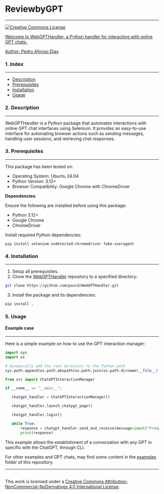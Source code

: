 # ReviewbyGPT

---

<a rel="license" href="http://creativecommons.org/licenses/by-nc-nd/4.0/"><img alt="Creative Commons License" style="border-width:0" src="https://i.creativecommons.org/l/by-nc-nd/4.0/88x31.png" />

Welcome to WebGPTHandler, a Python handler for interacting with online GPT chats.

Author: Pedro Afonso Dias

### <a name="Description"></a>1. Index

---

* [Description](#Description)
* [Prerequisites](#Prerequisites)
* [Installation](#Installation)
* [Usage](#Usage)

### <a name="Description"></a>2. Description

---

WebGPTHandler is a Python package that automates interactions with online GPT chat interfaces using Selenium. It provides an easy-to-use interface for automating browser actions such as sending messages, handling user sessions, and retrieving chat responses.
### <a name="Prerequisites"></a>3. Prerequisites

---

This package has been tested on:

- Operating System: Ubuntu 24.04
- Python Version: 3.12+
- Browser Compatibility: Google Chrome with ChromeDriver

**Dependencies**:

Ensure the following are installed before using this package:

- Python 3.12+
- Google Chrome
- ChromeDriver

Install required Python dependencies:

```pip install selenium undetected-chromedriver fake-useragent```

### <a name="Installation"></a>4. Installation

---

1. Setup all prerequisites.
2. Clone the [WebGPTHandler](/) repository to a specified directory:

```bash
git clone https://github.com/pascd/WebGPTHandler.git
```
3. Install the package and its dependencies:

```bash
pip install .
```

### <a name="Usage"></a>5. Usage

#### <a name="example_case"></a>Example case

---

Here is a simple example on how to use the GPT interaction manager:

 ```python
 import sys
import os

# Dynamically add the root directory to the Python path
sys.path.append(os.path.abspath(os.path.join(os.path.dirname(__file__), "../../")))

from src import ChatGPTInteractionManager

if __name__ == "__main__":

    chatgpt_handler = ChatGPTInteractionManager()

    chatgpt_handler.launch_chatpgt_page()

    chatgpt_handler.login()

    while True:
        response = chatgpt_handler.send_and_receive(message=input("Prompt: "))
        print(response)
 ```

This example allows the establishment of a conversation with any GPT in specific with the ChatGPT, through CLI.

For other examples and GPT chats, may find some content in the [examples](examples) folder of this repository.

-----------------------------------------------------------------------------------------------------------------
<br />This work is licensed under a <a rel="license" href="http://creativecommons.org/licenses/by-nc-nd/4.0/">Creative Commons Attribution-NonCommercial-NoDerivatives 4.0 International License</a>.
